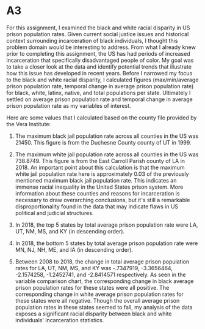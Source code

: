# A3
For this assignment, I examined the black and white racial disparity in US prison population rates. Given current social justice issues and historical context surrounding incarceration of black individuals, I thought this problem domain would be interesting to address. From what I already knew prior to completing this assignment, the US has had periods of increased incarceration that specifically disadvantaged people of color. My goal was to take a closer look at the data and identify potential trends that illustrate how this issue has developed in recent years. Before I narrowed my focus to the black and white racial disparity, I calculated figures (max/min/average prison population rate, temporal change in average prison population rate) for black, white, latinx, native, and total populations per state. Ultimately I settled on average prison population rate and temporal change in average prison population rate as my variables of interest.

Here are some values that I calculated based on the county file provided by the Vera Institute:
1. The maximum black jail population rate across all counties in the US was 21450. This figure is from the Duchesne County county of UT in 1999.

2. The maximum white jail population rate across all counties in the US was 738.8749. This figure is from the East Carroll Parish county of LA in 2018. An important point about this calculation is that the maximum white jail population rate here is approximately 0.03 of the previously mentioned maximum black jail population rate. This indicates an immense racial inequality in the United States prison system. More information about these counties and reasons for incarceration is necessary to draw overarching conclusions, but it's still a remarkable disproportionality found in the data that may indicate flaws in US political and judicial structures.

3. In 2018, the top 5 states by total average prison population rate were LA, UT, NM, MS, and KY (in descending order).

4. In 2018, the bottom 5 states by total average prison population rate were MN, NJ, NH, ME, and IA (in descending order).

5. Between 2008 to 2018, the change in total average prison population rates for LA, UT, NM, MS, and KY was -.7347919, -3.3656464, -2.1574258, -1.2452741, and -2.8414571 respectively. As seen in the variable comparison chart, the corresponding change in black average prison population rates for these states were all positive. The corresponding change in white average prison population rates for these states were all negative. Though the overall average prison population rates in these states seemed to fall, my analysis of the data exposes a significant racial disparity between black and white individuals' incarceration statistics.
